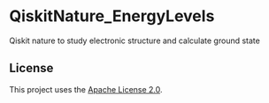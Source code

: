 # QiskitNature_EnergyLevels
Qiskit nature to study electronic structure and calculate ground state

## License

This project uses the [Apache License 2.0](https://github.com/Qiskit/qiskit-nature/blob/main/LICENSE.txt).
